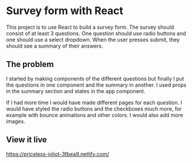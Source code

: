 # Survey form with React

This project is to use React to build a survey form. The survey should consist of at least 3 questions. One question should use radio buttons and one should use a select dropdown. When the user presses submit, they should see a summary of their answers. 

## The problem

I started by making components of the different questions but finally I put the questions in one component and the summary in another. I used props in the summary section and states in the app component.

If I had more time I would have made different pages for each question. I would have styled the radio buttons and the checkboxes much more, for example with bounce animations and other colors. I would also add more images.

## View it live

https://priceless-joliot-3fbea9.netlify.com/
